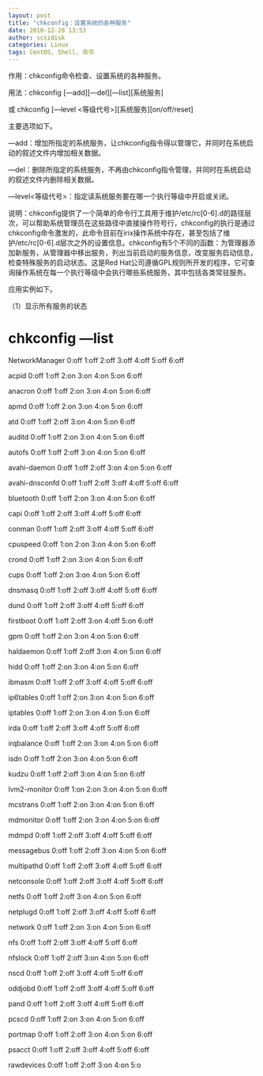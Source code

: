 ```yaml
---
layout: post
title: "chkconfig：设置系统的各种服务"
date: 2010-12-28 13:53
author: scsidisk
categories: Linux
tags: CentOS, Shell, 命令
---
```


作用：chkconfig命令检查、设置系统的各种服务。

用法：chkconfig [—add][—del][—list][系统服务]

或 chkconfig [—level <等级代号>][系统服务][on/off/reset]

主要选项如下。

—add：增加所指定的系统服务，让chkconfig指令得以管理它，并同时在系统启动的叙述文件内增加相关数据。

—del：删除所指定的系统服务，不再由chkconfig指令管理，并同时在系统启动的叙述文件内删除相关数据。

—level<等级代号>：指定读系统服务要在哪一个执行等级中开启或关闭。

说明：chkconfig提供了一个简单的命令行工具用于维护/etc/rc[0-6].d的路径层次，可以帮助系统管理员在这些路径中直接操作符号行，chkconfig的执行是通过chkconfig命令激发的，此命令目前在irix操作系统中存在，甚至包括了维护/etc/rc[0-6].d层次之外的设置信息。chkconfig有5个不同的函数：为管理器添加新服务，从管理器中移出服务，列出当前启动的服务信息，改变服务启动信息，检查特殊服务的启动状态。这是Red
Hat公司遵循GPL规则所开发的程序，它可查询操作系统在每一个执行等级中会执行哪些系统服务，其中包括各类常驻服务。

应用实例如下。

（1）显示所有服务的状态

# chkconfig —list

NetworkManager 0:off 1:off 2:off 3:off 4:off 5:off 6:off

acpid 0:off 1:off 2:on 3:on 4:on 5:on 6:off

anacron 0:off 1:off 2:on 3:on 4:on 5:on 6:off

apmd 0:off 1:off 2:on 3:on 4:on 5:on 6:off

atd 0:off 1:off 2:off 3:on 4:on 5:on 6:off

auditd 0:off 1:off 2:on 3:on 4:on 5:on 6:off

autofs 0:off 1:off 2:off 3:on 4:on 5:on 6:off

avahi-daemon 0:off 1:off 2:off 3:on 4:on 5:on 6:off

avahi-dnsconfd 0:off 1:off 2:off 3:off 4:off 5:off 6:off

bluetooth 0:off 1:off 2:on 3:on 4:on 5:on 6:off

capi 0:off 1:off 2:off 3:off 4:off 5:off 6:off

conman 0:off 1:off 2:off 3:off 4:off 5:off 6:off

cpuspeed 0:off 1:on 2:on 3:on 4:on 5:on 6:off

crond 0:off 1:off 2:on 3:on 4:on 5:on 6:off

cups 0:off 1:off 2:on 3:on 4:on 5:on 6:off

dnsmasq 0:off 1:off 2:off 3:off 4:off 5:off 6:off

dund 0:off 1:off 2:off 3:off 4:off 5:off 6:off

firstboot 0:off 1:off 2:off 3:on 4:off 5:on 6:off

gpm 0:off 1:off 2:on 3:on 4:on 5:on 6:off

haldaemon 0:off 1:off 2:off 3:on 4:on 5:on 6:off

hidd 0:off 1:off 2:on 3:on 4:on 5:on 6:off

ibmasm 0:off 1:off 2:off 3:off 4:off 5:off 6:off

ip6tables 0:off 1:off 2:on 3:on 4:on 5:on 6:off

iptables 0:off 1:off 2:on 3:on 4:on 5:on 6:off

irda 0:off 1:off 2:off 3:off 4:off 5:off 6:off

irqbalance 0:off 1:off 2:on 3:on 4:on 5:on 6:off

isdn 0:off 1:off 2:on 3:on 4:on 5:on 6:off

kudzu 0:off 1:off 2:off 3:on 4:on 5:on 6:off

lvm2-monitor 0:off 1:on 2:on 3:on 4:on 5:on 6:off

mcstrans 0:off 1:off 2:on 3:on 4:on 5:on 6:off

mdmonitor 0:off 1:off 2:on 3:on 4:on 5:on 6:off

mdmpd 0:off 1:off 2:off 3:off 4:off 5:off 6:off

messagebus 0:off 1:off 2:off 3:on 4:on 5:on 6:off

multipathd 0:off 1:off 2:off 3:off 4:off 5:off 6:off

netconsole 0:off 1:off 2:off 3:off 4:off 5:off 6:off

netfs 0:off 1:off 2:off 3:on 4:on 5:on 6:off

netplugd 0:off 1:off 2:off 3:off 4:off 5:off 6:off

network 0:off 1:off 2:on 3:on 4:on 5:on 6:off

nfs 0:off 1:off 2:off 3:off 4:off 5:off 6:off

nfslock 0:off 1:off 2:off 3:on 4:on 5:on 6:off

nscd 0:off 1:off 2:off 3:off 4:off 5:off 6:off

oddjobd 0:off 1:off 2:off 3:off 4:off 5:off 6:off

pand 0:off 1:off 2:off 3:off 4:off 5:off 6:off

pcscd 0:off 1:off 2:on 3:on 4:on 5:on 6:off

portmap 0:off 1:off 2:off 3:on 4:on 5:on 6:off

psacct 0:off 1:off 2:off 3:off 4:off 5:off 6:off

rawdevices 0:off 1:off 2:off 3:on 4:on 5:o

